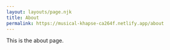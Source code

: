 ```yaml
---
layout: layouts/page.njk
title: About
permalink: https://musical-khapse-ca264f.netlify.app/about
---
```

This is the about page.